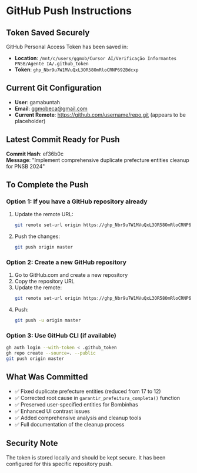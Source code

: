 # GitHub Push Instructions

## Token Saved Securely
GitHub Personal Access Token has been saved in:
- **Location**: `/mnt/c/users/ggmob/Cursor AI/Verificação Informantes PNSB/Agente IA/.github_token`
- **Token**: `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`

## Current Git Configuration
- **User**: gamabuntah
- **Email**: ggmobeca@gmail.com
- **Current Remote**: https://github.com/username/repo.git (appears to be placeholder)

## Latest Commit Ready for Push
**Commit Hash**: ef36b0c  
**Message**: "Implement comprehensive duplicate prefecture entities cleanup for PNSB 2024"

## To Complete the Push

### Option 1: If you have a GitHub repository already
1. Update the remote URL:
   ```bash
   git remote set-url origin https://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@github.com/USERNAME/REPO_NAME.git
   ```

2. Push the changes:
   ```bash
   git push origin master
   ```

### Option 2: Create a new GitHub repository
1. Go to GitHub.com and create a new repository
2. Copy the repository URL
3. Update the remote:
   ```bash
   git remote set-url origin https://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@github.com/USERNAME/NEW_REPO_NAME.git
   ```
4. Push:
   ```bash
   git push -u origin master
   ```

### Option 3: Use GitHub CLI (if available)
```bash
gh auth login --with-token < .github_token
gh repo create --source=. --public
git push origin master
```

## What Was Committed
- ✅ Fixed duplicate prefecture entities (reduced from 17 to 12)
- ✅ Corrected root cause in `garantir_prefeitura_completa()` function
- ✅ Preserved user-specified entities for Bombinhas
- ✅ Enhanced UI contrast issues
- ✅ Added comprehensive analysis and cleanup tools
- ✅ Full documentation of the cleanup process

## Security Note
The token is stored locally and should be kept secure. It has been configured for this specific repository push.